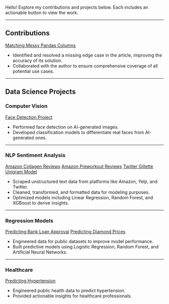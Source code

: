Hello! Explore my contributions and projects below. Each includes an actionable button to view the work.

---

## Contributions
<div class="projects">
  <a href="https://medium.com/analytics-vidhya/matching-messy-pandas-columns-with-fuzzywuzzy-4adda6c7994f" class="btn">Matching Messy Pandas Columns</a>
</div>

- Identified and resolved a missing edge case in the article, improving the accuracy of its solution.
- Collaborated with the author to ensure comprehensive coverage of all potential use cases.

---

## Data Science Projects

### Computer Vision
<div class="projects">
  <a href="https://github.com/thomasalgenio/Sample_Projects/tree/main/Face_Detection_on_AI_Generated_Images" class="btn">Face Detection Project</a>
</div>

- Performed face detection on AI-generated images.
- Developed classification models to differentiate real faces from AI-generated ones.

---

### NLP Sentiment Analysis
<div class="projects">
  <a href="https://github.com/thomasalgenio/Sample_Projects/tree/main/NLP_Sentiment_Analysis_Amazon" class="btn">Amazon Collagen Reviews</a>
  <a href="https://github.com/thomasalgenio/Sample_Projects/tree/main/NLP_Sentiment_Analysis_Amazon" class="btn">Amazon Preworkout Reviews</a>
  <a href="https://github.com/thomasalgenio/Sample_Projects/tree/main/NLP_Sentiment_Analysis_Gillette" class="btn">Twitter Gillette Unigram Model</a>
</div>

- Scraped unstructured text data from platforms like Amazon, Yelp, and Twitter.
- Cleaned, transformed, and formatted data for modeling purposes.
- Optimized models including Linear Regression, Random Forest, and XGBoost to derive insights.

---

### Regression Models
<div class="projects">
  <a href="https://github.com/thomasalgenio/Sample_Projects/tree/263caf5c4e4587d46c72187b9081874bf19cf1c5/Bank_Loan_Prediction" class="btn">Predicting Bank Loan Approval</a>
  <a href="https://github.com/thomasalgenio/Sample_Projects/tree/263caf5c4e4587d46c72187b9081874bf19cf1c5/Diamond_Prices_Prediction" class="btn">Predicting Diamond Prices</a>
</div>

- Engineered data for public datasets to improve model performance.
- Built predictive models using Logistic Regression, Random Forest, and Artificial Neural Networks.

---

### Healthcare
<div class="projects">
  <a href="https://github.com/thomasalgenio/Sample_Projects/tree/263caf5c4e4587d46c72187b9081874bf19cf1c5/Hypertension_Prediction" class="btn">Predicting Hypertension</a>
</div>

- Engineered public health data to predict hypertension.
- Provided actionable insights for healthcare professionals.
